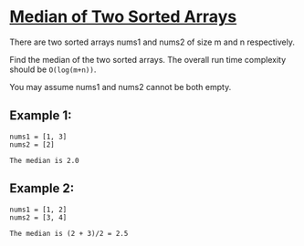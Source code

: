 # [Median of Two Sorted Arrays](https://leetcode.com/problems/median-of-two-sorted-arrays/)

There are two sorted arrays nums1 and nums2 of size m and n respectively.

Find the median of the two sorted arrays. The overall run time complexity should be `O(log(m+n))`.

You may assume nums1 and nums2 cannot be both empty.

## Example 1:

    nums1 = [1, 3]
    nums2 = [2]

    The median is 2.0

## Example 2:

    nums1 = [1, 2]
    nums2 = [3, 4]

    The median is (2 + 3)/2 = 2.5